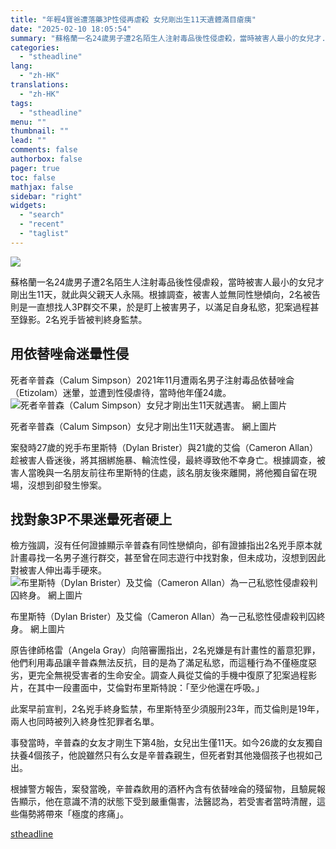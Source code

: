 ```yaml
---
title: "年輕4寶爸遭落藥3P性侵再虐殺 女兒剛出生11天遺體滿目瘡痍"
date: "2025-02-10 18:05:54"
summary: "蘇格蘭一名24歲男子遭2名陌生人注射毒品後性侵虐殺，當時被害人最小的女兒才..."
categories:
  - "stheadline"
lang:
  - "zh-HK"
translations:
  - "zh-HK"
tags:
  - "stheadline"
menu: ""
thumbnail: ""
lead: ""
comments: false
authorbox: false
pager: true
toc: false
mathjax: false
sidebar: "right"
widgets:
  - "search"
  - "recent"
  - "taglist"
---
```


![](https://image.stheadline.com/f/680p0/0x0/100/none/0952378ca23eedaadafa85660af9ce06/stheadline/inewsmedia/20250210/_2025021018002772581.jpg)






蘇格蘭一名24歲男子遭2名陌生人注射毒品後性侵虐殺，當時被害人最小的女兒才剛出生11天，就此與父親天人永隔。根據調查，被害人並無同性戀傾向，2名被告則是一直想找人3P群交不果，於是盯上被害男子，以滿足自身私慾，犯案過程甚至錄影。2名兇手皆被判終身監禁。

用依替唑侖迷暈性侵
---------

死者辛普森（Calum Simpson）2021年11月遭兩名男子注射毒品依替唑侖（Etizolam）迷暈，並遭到性侵虐待，當時他年僅24歲。
 ![死者辛普森（Calum Simpson）女兒才剛出生11天就遇害。 網上圖片](https://image.hkhl.hk/f/1024p0/0x0/100/none/753c25d9047f66d265c0c25aacb56550/2025-02/IMG_5228.jpeg)


死者辛普森（Calum Simpson）女兒才剛出生11天就遇害。 網上圖片




案發時27歲的兇手布里斯特（Dylan Brister）與21歲的艾倫（Cameron Allan）趁被害人昏迷後，將其捆綁施暴、輪流性侵，最終導致他不幸身亡。根據調查，被害人當晚與一名朋友前往布里斯特的住處，該名朋友後來離開，將他獨自留在現場，沒想到卻發生慘案。

找對象3P不果迷暈死者硬上
-------------

檢方強調，沒有任何證據顯示辛普森有同性戀傾向，卻有證據指出2名兇手原本就計畫尋找一名男子進行群交，甚至曾在同志遊行中找對象，但未成功，沒想到因此對被害人伸出毒手硬來。
 ![布里斯特（Dylan Brister）及艾倫（Cameron Allan）為一己私慾性侵虐殺判囚終身。 網上圖片](https://image.hkhl.hk/f/1024p0/0x0/100/none/55bce673b65b9b7c375a1db853689735/2025-02/IMG_5231.jpeg)


布里斯特（Dylan Brister）及艾倫（Cameron Allan）為一己私慾性侵虐殺判囚終身。 網上圖片




原告律師格雷（Angela Gray）向陪審團指出，2名兇嫌是有計畫性的蓄意犯罪，他們利用毒品讓辛普森無法反抗，目的是為了滿足私慾，而這種行為不僅極度惡劣，更完全無視受害者的生命安全。調查人員從艾倫的手機中復原了犯案過程影片，在其中一段畫面中，艾倫對布里斯特說：「至少他還在呼吸。」

此案早前宣判，2名兇手終身監禁，布里斯特至少須服刑23年，而艾倫則是19年，兩人也同時被列入終身性犯罪者名單。

事發當時，辛普森的女友才剛生下第4胎，女兒出生僅11天。如今26歲的女友獨自扶養4個孩子，他說雖然只有么女是辛普森親生，但死者對其他幾個孩子也視如己出。

根據警方報告，案發當晚，辛普森飲用的酒杯內含有依替唑侖的殘留物，且驗屍報告顯示，他在意識不清的狀態下受到嚴重傷害，法醫認為，若受害者當時清醒，這些傷勢將帶來「極度的疼痛」。

[stheadline](https://std.stheadline.com/realtime/article/2051929/即時-國際-年輕4寶爸遭落藥3P性侵再虐殺-女兒剛出生11天遺體滿目瘡痍)
